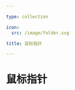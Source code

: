 ```yaml
---

type: collection

icon:
  src: /image/folder.svg

title: 鼠标指针

---
```


# 鼠标指针

<ShowBreadcrumb />

<ShowResources />
